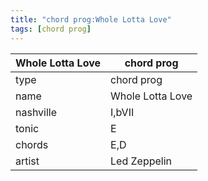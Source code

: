 ```yaml
---
title: "chord prog:Whole Lotta Love"
tags: [chord prog]
---
```


|Whole Lotta Love|chord prog|
|---|---|
|type|chord prog|
|name|Whole Lotta Love|
|nashville|I,bVII|
|tonic|E|
|chords|E,D|
|artist|Led Zeppelin|


